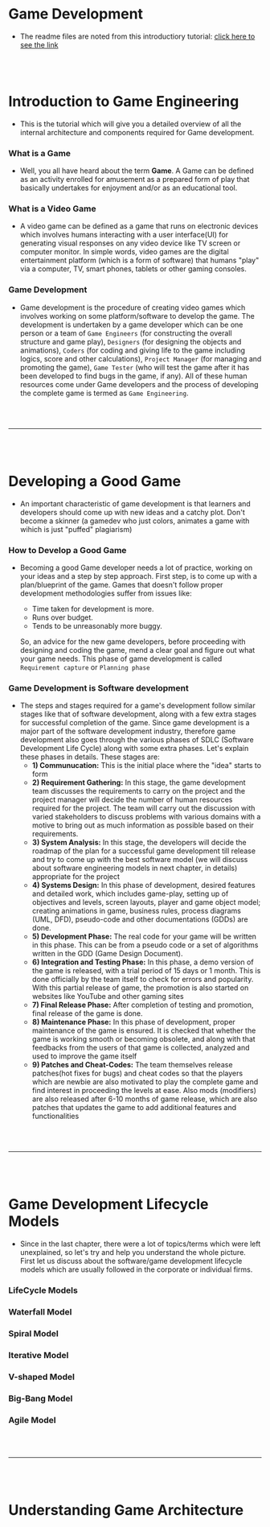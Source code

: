 # Game Development

- The readme files are noted from this introductiory tutorial: [click here to see the link](https://www.studytonight.com/3d-game-engineering-with-unity/introduction)

<br>
<br>

# Introduction to Game Engineering

- This is the tutorial which will give you a detailed overview of all the internal architecture and components required for Game development.

### What is a Game 

- Well, you all have heard about the term __Game__. A Game can be defined as an activity enrolled for amusement as a prepared form of play that basically undertakes for enjoyment and/or as an educational tool.

### What is a Video Game

- A video game can be defined as a game that runs on electronic devices which involves humans interacting with a user interface(UI) for generating visual responses on any video device like TV screen or computer monitor. In simple words, video games are the digital entertainment platform (which is a form of software) that humans "play" via a computer, TV, smart phones, tablets or other gaming consoles.

### Game Development

- Game development is the procedure of creating video games which involves working on some platform/software to develop the game. The development is undertaken by a game developer which can be one person or a team of `Game Engineers` (for constructing the overall structure and game play), `Designers` (for designing the objects and animations), `Coders` (for coding and giving life to the game including logics, score and other calculations), `Project Manager` (for managing and promoting the game), `Game Tester` (who will test the game after it has been developed to find bugs in the game, if any). All of these human resources come under Game developers and the process of developing the complete game is termed as `Game Engineering`.

<br>
<br>

---

<br>
<br>

# Developing a Good Game

- An important characteristic of game development is that learners and developers should come up with new ideas and a catchy plot. Don't become a skinner (a gamedev who just colors, animates a game with wihich is just "puffed" plagiarism)

### How to Develop a Good Game

- Becoming a good Game developer needs a lot of practice, working on your ideas and a step by step approach. First step, is to come up with a plan/blueprint of the game. Games that doesn't follow proper development methodologies suffer from issues like:
  - Time taken for development is more.
  - Runs over budget.
  - Tends to be unreasonably more buggy.
  
  So, an advice for the new game developers, before proceeding with designing and coding the game, mend a clear goal and figure out what your game needs. This phase of game development is called` Requirement capture` or `Planning phase`

### Game Development is Software development 

- The steps and stages required for a game's development follow similar stages like that of software development, along with a few extra stages for successful completion of the game. Since game development is a major part of the software development industry, therefore game development also goes through the various phases of SDLC (Software Development Life Cycle) along with some extra phases. Let's explain these phases in details. These stages are:
  - __1) Communucation:__  This is the initial place where the "idea" starts to form
  - __2) Requirement Gathering:__ In this stage, the game development team discusses the requirements to carry on the project and the project manager will decide the number of human resources required for the project. The team will carry out the discussion with varied stakeholders to discuss problems with various domains with a motive to bring out as much information as possible based on their requirements.
  - __3) System Analysis:__ In this stage, the developers will decide the roadmap of the plan for a successful game development till release and try to come up with the best software model (we will discuss about software engineering models in next chapter, in details) appropriate for the project
  - __4) Systems Design:__ In this phase of development, desired features and detailed work, which includes game-play, setting up of objectives and levels, screen layouts, player and game object model; creating animations in game, business rules, process diagrams (UML, DFD), pseudo-code and other documentations (GDDs) are done.
  - __5) Development Phase:__ The real code for your game will be written in this phase. This can be from a pseudo code or a set of algorithms written in the GDD (Game Design Document).
  - __6) Integration and Testing Phase:__ In this phase, a demo version of the game is released, with a trial period of 15 days or 1 month. This is done officially by the team itself to check for errors and popularity. With this partial release of game, the promotion is also started on websites like YouTube and other gaming sites
  - __7) Final Release Phase:__ After completion of testing and promotion, final release of the game is done.
  - __8) Maintenance Phase:__ In this phase of development, proper maintenance of the game is ensured. It is checked that whether the game is working smooth or becoming obsolete, and along with that feedbacks from the users of that game is collected, analyzed and used to improve the game itself
  - __9) Patches and Cheat-Codes:__ The team themselves release patches(hot fixes for bugs) and cheat codes so that the players which are newbie are also motivated to play the complete game and find interest in proceeding the levels at ease. Also mods (modifiers) are also released after 6-10 months of game release, which are also patches that updates the game to add additional features and functionalities

<br>
<br>

---

<br>
<br>

# Game Development Lifecycle Models

- Since in the last chapter, there were a lot of topics/terms which were left unexplained, so let's try and help you understand the whole picture. First let us discuss about the software/game development lifecycle models which are usually followed in the corporate or individual firms.

### LifeCycle Models

### Waterfall Model

### Spiral Model

### Iterative Model

### V-shaped Model

### Big-Bang Model

### Agile Model

<br>
<br>

---

<br>
<br>

# Understanding Game Architecture 




